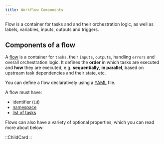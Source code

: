 ```yaml
---
title: Workflow Components
---
```


Flow is a container for tasks and and their orchestration logic, as well as labels, variables, inputs, outputs and triggers.

## Components of a flow

A [flow](/docs/workflow-components/flow) is a container for `tasks`, their `inputs`, `outputs`, handling `errors` and overall orchestration logic. It defines the **order** in which tasks are executed and **how** they are executed, e.g. **sequentially**, **in parallel**, based on upstream task dependencies and their state, etc.

You can define a flow declaratively using a [YAML](https://en.wikipedia.org/wiki/YAML) file.

A flow must have:
- identifier (`id`)
- [namespace](/docs/workflow-components/namespace)
- [list of tasks](/docs/workflow-components/tasks)

Flows can also have a variety of optional properties, which you can read more about below:

::ChildCard
::

